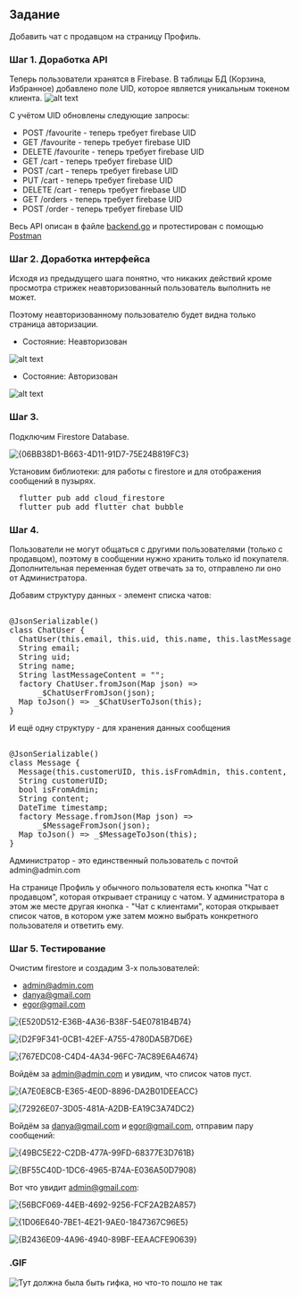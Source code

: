 ## Задание
Добавить чат с продавцом на страницу Профиль.

### Шаг 1. Доработка API
Теперь пользователи хранятся в Firebase. В таблицы БД (Корзина, Избранное) добавлено поле UID, которое является уникальным токеном клиента.
![alt text](image.png)

С учётом UID обновлены следующие запросы:
* POST /favourite - теперь требует firebase UID
* GET /favourite - теперь требует firebase UID
* DELETE /favourite - теперь требует firebase UID
* GET /cart - теперь требует firebase UID
* POST /cart - теперь требует firebase UID
* PUT /cart - теперь требует firebase UID
* DELETE /cart - теперь требует firebase UID
* GET /orders - теперь требует firebase UID
* POST /order - теперь требует firebase UID

<p>Весь API описан в файле <a href="./backend/backend.go">backend.go</a> и протестирован с помощью <a href="https://elements.getpostman.com/redirect?entityId=24015280-8a099f19-cf00-4125-9654-e3b574800df0&entityType=collection">Postman</a></p>

### Шаг 2. Доработка интерфейса
<p>Исходя из предыдущего шага понятно, что никаких действий кроме просмотра стрижек неавторизованный пользователь выполнить не может.</p>
<p>Поэтому неавторизованному пользователю будет видна только страница авторизации.</p>

* <p> Состояние: Неавторизован</p>
![alt text]({9996BA51-DCD2-4389-906E-3BFAE735B704}.png)

* <p> Состояние: Авторизован</p>
![alt text]({34EE12F0-3046-466C-9C9F-8F576D46A2E7}.png)

### Шаг 3.
<p>Подключим Firestore Database.</p>

![{06BB38D1-B663-4D11-91D7-75E24B819FC3}](https://github.com/user-attachments/assets/456b368d-e9b3-4b14-8f1f-05893388c83f)

Установим библиотеки: для работы с firestore и для отображения сообщений в пузырях.
<pre>
  flutter pub add cloud_firestore
  flutter pub add flutter_chat_bubble 
</pre>

### Шаг 4. 

<p>Пользователи не могут общаться с другими пользователями (только с продавцом), поэтому в сообщении нужно хранить только id покупателя. Дополнительная переменная будет отвечать за то, отправлено ли оно от Администратора.</p>

<p>Добавим структуру данных - элемент списка чатов:</p>
<pre> 
@JsonSerializable()
class ChatUser {
  ChatUser(this.email, this.uid, this.name, this.lastMessageContent);
  String email;
  String uid;
  String name;
  String lastMessageContent = "";
  factory ChatUser.fromJson(Map<String, dynamic> json) =>
      _$ChatUserFromJson(json);
  Map<String, dynamic> toJson() => _$ChatUserToJson(this);
}
</pre>
<p>И ещё одну структуру - для хранения данных сообщения</p>
<pre> 
@JsonSerializable()
class Message {
  Message(this.customerUID, this.isFromAdmin, this.content, this.timestamp);
  String customerUID;
  bool isFromAdmin;
  String content;
  DateTime timestamp;
  factory Message.fromJson(Map<String, dynamic> json) =>
      _$MessageFromJson(json);
  Map<String, dynamic> toJson() => _$MessageToJson(this);
}
</pre>

<p>
Администратор - это единственный пользователь с почтой admin@admin.com
</p>
<p>
На странице Профиль у обычного пользователя есть кнопка "Чат с продавцом", которая открывает страницу с чатом. У администратора в этом же месте другая кнопка - "Чат с клиентами", которая открывает список чатов, в котором уже затем можно выбрать конкретного пользователя и ответить ему.
</p>

### Шаг 5. Тестирование
Очистим firestore и создадим 3-х пользователей:
- admin@admin.com
- danya@gmail.com
- egor@gmail.com

![{E520D512-E36B-4A36-B38F-54E0781B4B74}](https://github.com/user-attachments/assets/8d409830-b596-43ed-8e1e-7715df3f875f)

![{D2F9F341-0CB1-42EF-A755-4780DA5B7D6E}](https://github.com/user-attachments/assets/5014211e-6c69-41b6-8679-4e27fe177be3)

![{767EDC08-C4D4-4A34-96FC-7AC89E6A4674}](https://github.com/user-attachments/assets/5ce73dc3-8b4a-4d33-b260-3e1b738bddca)

Войдём за admin@admin.com и увидим, что список чатов пуст.

![{A7E0E8CB-E365-4E0D-8896-DA2B01DEEACC}](https://github.com/user-attachments/assets/81ba6357-38d3-497e-b20e-0da3c3ea91c1)

![{72926E07-3D05-481A-A2DB-EA19C3A74DC2}](https://github.com/user-attachments/assets/698a5c92-a008-48ea-bd4b-5a8c408d6155)

Войдём за danya@gmail.com и egor@gmail.com, отправим пару сообщений:

![{49BC5E22-C2DB-477A-99FD-68377E3D761B}](https://github.com/user-attachments/assets/4304c86e-72e5-43b6-b0c1-cdf32f1b850d)

![{BF55C40D-1DC6-4965-B74A-E036A50D7908}](https://github.com/user-attachments/assets/81b34c3e-504e-413f-9329-3e4cbadc03d2)

Вот что увидит admin@gmail.com:

![{56BCF069-44EB-4692-9256-FCF2A2B2A857}](https://github.com/user-attachments/assets/c7e75bcb-021e-4d11-9a6e-3960e0a5369c)

![{1D06E640-7BE1-4E21-9AE0-1847367C96E5}](https://github.com/user-attachments/assets/7f372ec4-7fc3-4ab6-ba93-14d3bf48a9d6)

![{B2436E09-4A96-4940-89BF-EEAACFE90639}](https://github.com/user-attachments/assets/ff185b29-1083-4bdf-bc14-5a939e31cedf)

### .GIF
![Тут должна была быть гифка, но что-то пошло не так](./preview.gif)
